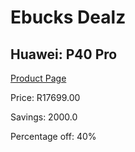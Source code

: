 
# Ebucks Dealz
## Huawei: P40 Pro
[Product Page](https://www.ebucks.com/web/shop/productSelected.do?prodId=1063772991&catId=714947548)

Price: R17699.00

Savings: 2000.0

Percentage off: 40%
	